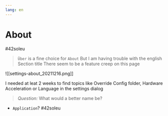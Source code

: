 ```yaml
---
lang: en
---
```

# About

#42soleu 
> `Über` is a fine choice for `About`
> But I am having trouble with the english Section title 
> There seem to be a feature creep on this page 

![[settings-about_20211216.png]]

I needed at leat 2 weeks to find topics like Override Config folder, Hardware Acceleration or Language in the settings dialog

> *Question:*
> What would a better name be?

- `Application`? #42soleu 